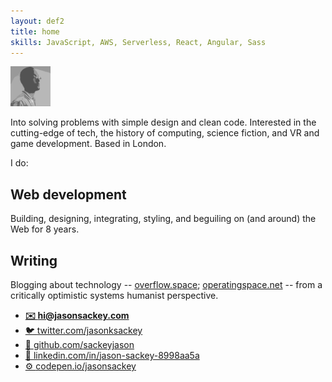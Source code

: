 ```yaml
---
layout: def2
title: home
skills: JavaScript, AWS, Serverless, React, Angular, Sass
---
```


<img src="./img/me.png" alt="" class="avatar" width="64" height="auto">

Into solving problems with simple design and clean code. Interested in the cutting-edge of tech, the history of computing, science fiction, and VR and game development. Based in London.

I do:

## Web development

Building, designing, integrating, styling, and beguiling on (and around) the Web for 8 years.

## Writing

Blogging about technology --
<a href="https://overflow.space">overflow.space</a>;
<a href="https://operatingspace.net">operatingspace.net</a>
-- from a critically optimistic systems humanist perspective.

- <b>[✉️ hi@jasonsackey.com](mailto:hi@jasonsackey.com)</b>
- [🐦 <span class="red">twitter.com</span>/jasonksackey][cp]
- [🐙 <span class="red">github.com</span>/sackeyjason][gh]
- [🏢 <span class="red">linkedin.com/in/</span>jason-sackey-8998aa5a][li]
- [⚙️ <span class="red">codepen.io</span>/jasonsackey][cp]

[tw]: https://twitter.com/jasonksackey
[gh]: https://github.com/sackeyjason
[li]: https://www.linkedin.com/in/jason-sackey-8998aa5a/
[cp]: http://codepen.io/jasonsackey
